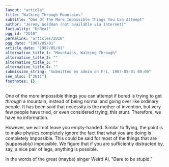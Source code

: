 ```yaml
---
layout: "article"
title: "Walking Through Mountains"
subtitle: "One Of The More Impossible Things You Can Attempt"
author: "Jeremy Goldman (not available via Internet)"
factuality: "UnReal"
pgg_id: "2U10"
permalink: "articles/2U10"
pgg_date: "1987/05/01"
article_date: "1987/05/01"
alternative_title_1: "Mountains, Walking Through"
alternative_title_2: ""
alternative_title_3: ""
alternative_title_4: ""
submission_string: "Submitted by admin on Fri, 1987-05-01 00:00"
see_also: ["2U11"]
footnotes: {}
---
```

<div>
<p>One of the more impossible things you can attempt if bored is trying to get <em>through</em> a mountain, instead of being normal and going over like ordinary people. It has been said that necessity is the mother of invention, but very few people have tried, or even considered trying, this stunt. Therefore, we have no information.</p>
<p>However, we will not leave you empty-handed. Similar to flying, the point is to make physics completely ignore the fact that what you are doing is completely impossible. This could be said for most of the things that are (supposably) impossible. We figure that if you are sufficiently distracted by, say, a nice pair of legs, anything is possible.</p>
<p>In the words of the great (maybe) singer Weird Al, "Dare to be stupid."</p>
</div>
